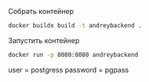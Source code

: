 Собрать контейнер
``` bash
docker buildx build -t andreybackend .
```
Запустить контейнер
``` bash
docker run -p 8080:8080 andreybackend
```

user = postgress
password = pgpass